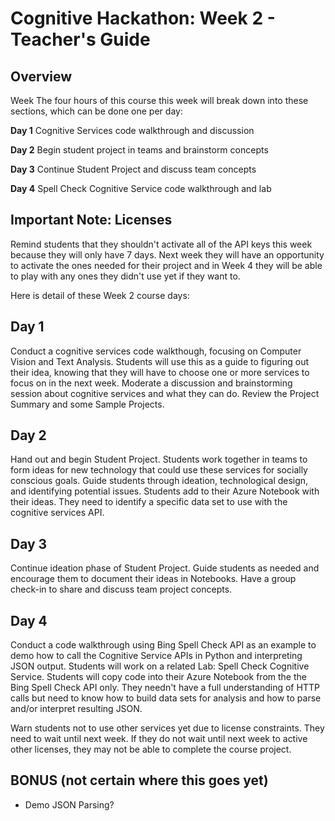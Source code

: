 # Cognitive Hackathon: Week 2 - Teacher's Guide
## Overview

Week The four hours of this course this week will break down into these sections, which can be done one per day:

**Day 1**  Cognitive Services code walkthrough and discussion

**Day 2**  Begin student project in teams and brainstorm concepts

**Day 3**  Continue Student Project and discuss team concepts

**Day 4**  Spell Check Cognitive Service code walkthrough and lab

## Important Note: Licenses

Remind students that they shouldn't activate all of the API keys this week because they will only have 7 days. Next week they will have an opportunity to activate the ones needed for their project and in Week 4 they will be able to play with any ones they didn't use yet if they want to.


Here is detail of these Week 2 course days:

## Day 1

Conduct a cognitive services code walkthough, focusing on Computer Vision and Text Analysis. Students will use this as a guide to figuring out their idea, knowing that they will have to choose one or more services to focus on in the next week. Moderate a discussion and brainstorming session about cognitive services and what they can do. Review the Project Summary and some Sample Projects.

## Day 2

Hand out and begin Student Project. Students work together in teams to form ideas for new technology that could use these services for socially conscious goals. Guide students through ideation, technological design, and identifying potential issues. Students add to their Azure Notebook with their ideas. They need to identify a specific data set to use with the cognitive services API.

## Day 3

Continue ideation phase of Student Project. Guide students as needed and encourage them to document their ideas in Notebooks. Have a group check-in to share and discuss team project concepts.

## Day 4

Conduct a code walkthrough using Bing Spell Check API as an example to demo how to call the Cognitive Service APIs in Python and interpreting JSON output. Students will work on a related Lab: Spell Check Cognitive Service. Students will copy code into their Azure Notebook from the the Bing Spell Check API only. They needn't have a full understanding of  HTTP calls but need to know how to build data sets for analysis and how to parse and/or interpret resulting JSON.

Warn students not to use other services yet due to license constraints. They need to wait until next week. If they do not wait until next week to active other licenses, they may not be able to complete the course project.


## BONUS (not certain where this goes yet)

* Demo JSON Parsing?
